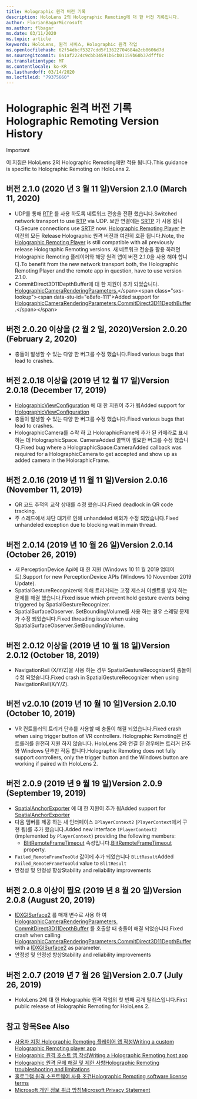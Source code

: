 ```yaml
---
title: Holographic 원격 버전 기록
description: HoloLens 2의 Holographic Remoting에 대 한 버전 기록입니다.
author: FlorianBagarMicrosoft
ms.author: flbagar
ms.date: 03/11/2020
ms.topic: article
keywords: HoloLens, 원격 서비스, Holographic 원격 작업
ms.openlocfilehash: 62f54dbcf5327cdd5f13622704684a2cb0606d7d
ms.sourcegitcommit: 0a1af2224c9cbb34591b6cb01159b60b37dfff0c
ms.translationtype: MT
ms.contentlocale: ko-KR
ms.lasthandoff: 03/14/2020
ms.locfileid: "79375660"
---
```

# <a name="holographic-remoting-version-history"></a><span data-ttu-id="e8afe-104">Holographic 원격 버전 기록</span><span class="sxs-lookup"><span data-stu-id="e8afe-104">Holographic Remoting Version History</span></span>

> [!IMPORTANT]
> <span data-ttu-id="e8afe-105">이 지침은 HoloLens 2의 Holographic Remoting에만 적용 됩니다.</span><span class="sxs-lookup"><span data-stu-id="e8afe-105">This guidance is specific to Holographic Remoting on HoloLens 2.</span></span>

## <span data-ttu-id="e8afe-106">버전 2.1.0 (2020 년 3 월 11 일)<a name="v2.1.0"></a></span><span class="sxs-lookup"><span data-stu-id="e8afe-106">Version 2.1.0 (March 11, 2020) <a name="v2.1.0"></a></span></span>
* <span data-ttu-id="e8afe-107">UDP를 통해 [RTP](https://en.wikipedia.org/wiki/Real-time_Transport_Protocol) 를 사용 하도록 네트워크 전송을 전환 했습니다.</span><span class="sxs-lookup"><span data-stu-id="e8afe-107">Switched network transport to use [RTP](https://en.wikipedia.org/wiki/Real-time_Transport_Protocol) via UDP.</span></span> <span data-ttu-id="e8afe-108">보안 연결에는 [SRTP](https://en.wikipedia.org/wiki/Secure_Real-time_Transport_Protocol) 가 사용 됩니다.</span><span class="sxs-lookup"><span data-stu-id="e8afe-108">Secure connections use [SRTP](https://en.wikipedia.org/wiki/Secure_Real-time_Transport_Protocol) now.</span></span> <span data-ttu-id="e8afe-109">[Holographic Remoting Player](holographic-remoting-player.md) 는 이전의 모든 Release Holographic 원격 버전과 여전히 호환 됩니다.</span><span class="sxs-lookup"><span data-stu-id="e8afe-109">Note, the [Holographic Remoting Player](holographic-remoting-player.md) is still compatible with all previously release Holographic Remoting versions.</span></span> <span data-ttu-id="e8afe-110">새 네트워크 전송을 활용 하려면 Holographic Remoting 플레이어와 해당 원격 앱이 버전 2.1.0을 사용 해야 합니다.</span><span class="sxs-lookup"><span data-stu-id="e8afe-110">To benefit from the new network transport both, the Holographic Remoting Player and the remote app in question, have to use version 2.1.0.</span></span>
* <span data-ttu-id="e8afe-111">CommitDirect3D11DepthBuffer에 대 한 지원이 추가 되었습니다. [HolographicCameraRenderingParameters.](https://docs.microsoft.com/uwp/api/windows.graphics.holographic.holographiccamerarenderingparameters.commitdirect3d11depthbuffer#Windows_Graphics_Holographic_HolographicCameraRenderingParameters_CommitDirect3D11DepthBuffer_Windows_Graphics_DirectX_Direct3D11_IDirect3DSurface_)</span><span class="sxs-lookup"><span data-stu-id="e8afe-111">Added support for [HolographicCameraRenderingParameters.CommitDirect3D11DepthBuffer](https://docs.microsoft.com/uwp/api/windows.graphics.holographic.holographiccamerarenderingparameters.commitdirect3d11depthbuffer#Windows_Graphics_Holographic_HolographicCameraRenderingParameters_CommitDirect3D11DepthBuffer_Windows_Graphics_DirectX_Direct3D11_IDirect3DSurface_).</span></span> 

## <span data-ttu-id="e8afe-112">버전 2.0.20 이상을 (2 월 2 일, 2020)<a name="v2.0.20"></a></span><span class="sxs-lookup"><span data-stu-id="e8afe-112">Version 2.0.20 (February 2, 2020) <a name="v2.0.20"></a></span></span>
* <span data-ttu-id="e8afe-113">충돌이 발생할 수 있는 다양 한 버그를 수정 했습니다.</span><span class="sxs-lookup"><span data-stu-id="e8afe-113">Fixed various bugs that lead to crashes.</span></span>

## <span data-ttu-id="e8afe-114">버전 2.0.18 이상을 (2019 년 12 월 17 일)<a name="v2.0.18"></a></span><span class="sxs-lookup"><span data-stu-id="e8afe-114">Version 2.0.18 (December 17, 2019) <a name="v2.0.18"></a></span></span>
* <span data-ttu-id="e8afe-115">[HolographicViewConfiguration](https://docs.microsoft.com/uwp/api/windows.graphics.holographic.holographicviewconfiguration) 에 대 한 지원이 추가 됨</span><span class="sxs-lookup"><span data-stu-id="e8afe-115">Added support for [HolographicViewConfiguration](https://docs.microsoft.com/uwp/api/windows.graphics.holographic.holographicviewconfiguration)</span></span>
* <span data-ttu-id="e8afe-116">충돌이 발생할 수 있는 다양 한 버그를 수정 했습니다.</span><span class="sxs-lookup"><span data-stu-id="e8afe-116">Fixed various bugs that lead to crashes.</span></span>
* <span data-ttu-id="e8afe-117">HolographicCamera를 수락 하 고 HoloraphicFrame에 추가 된 카메라로 표시 하는 데 HolographicSpace. CameraAdded 콜백이 필요한 버그를 수정 했습니다.</span><span class="sxs-lookup"><span data-stu-id="e8afe-117">Fixed bug where a HolographicSpace.CameraAdded callback was required for a HolographicCamera to get accepted and show up as added camera in the HoloraphicFrame.</span></span>

## <span data-ttu-id="e8afe-118">버전 2.0.16 (2019 년 11 월 11 일)<a name="2.0.16"></a></span><span class="sxs-lookup"><span data-stu-id="e8afe-118">Version 2.0.16 (November 11, 2019) <a name="2.0.16"></a></span></span>
* <span data-ttu-id="e8afe-119">QR 코드 추적의 교착 상태를 수정 했습니다.</span><span class="sxs-lookup"><span data-stu-id="e8afe-119">Fixed deadlock in QR code tracking.</span></span>
* <span data-ttu-id="e8afe-120">주 스레드에서 차단 대기로 인해 unhandeled 예외가 수정 되었습니다.</span><span class="sxs-lookup"><span data-stu-id="e8afe-120">Fixed unhandeled exception due to blocking wait in main thread.</span></span>

## <span data-ttu-id="e8afe-121">버전 2.0.14 (2019 년 10 월 26 일)<a name="v2.0.14"></a></span><span class="sxs-lookup"><span data-stu-id="e8afe-121">Version 2.0.14 (October 26, 2019) <a name="v2.0.14"></a></span></span>
* <span data-ttu-id="e8afe-122">새 PerceptionDevice Api에 대 한 지원 (Windows 10 11 월 2019 업데이트).</span><span class="sxs-lookup"><span data-stu-id="e8afe-122">Support for new PerceptionDevice APIs (Windows 10 November 2019 Update).</span></span>
* <span data-ttu-id="e8afe-123">SpatialGestureRecognizer에 의해 트리거되는 고정 제스처 이벤트를 방지 하는 문제를 해결 했습니다.</span><span class="sxs-lookup"><span data-stu-id="e8afe-123">Fixed issue which prevent hold gesture events being triggered by SpatialGestureRecognizer.</span></span>
* <span data-ttu-id="e8afe-124">SpatialSurfaceObserver. SetBoundingVolume를 사용 하는 경우 스레딩 문제가 수정 되었습니다.</span><span class="sxs-lookup"><span data-stu-id="e8afe-124">Fixed threading issue when using SpatialSurfaceObserver.SetBoundingVolume.</span></span>

## <span data-ttu-id="e8afe-125">버전 2.0.12 이상을 (2019 년 10 월 18 일)<a name="v2.0.12"></a></span><span class="sxs-lookup"><span data-stu-id="e8afe-125">Version 2.0.12 (October 18, 2019) <a name="v2.0.12"></a></span></span>
* <span data-ttu-id="e8afe-126">NavigationRail (X/Y/Z)을 사용 하는 경우 SpatialGestureRecognizer의 충돌이 수정 되었습니다.</span><span class="sxs-lookup"><span data-stu-id="e8afe-126">Fixed crash in SpatialGestureRecognizer when using NavigationRail(X/Y/Z).</span></span>

## <span data-ttu-id="e8afe-127">버전 v2.0.10 (2019 년 10 월 10 일)<a name="v2.0.10"></a></span><span class="sxs-lookup"><span data-stu-id="e8afe-127">Version 2.0.10 (October 10, 2019) <a name="v2.0.10"></a></span></span>
* <span data-ttu-id="e8afe-128">VR 컨트롤러의 트리거 단추를 사용할 때 충돌이 해결 되었습니다.</span><span class="sxs-lookup"><span data-stu-id="e8afe-128">Fixed crash when using trigger button of VR controllers.</span></span> <span data-ttu-id="e8afe-129">Holographic Remoting은 컨트롤러를 완전히 지원 하지 않습니다. HoloLens 2와 연결 된 경우에는 트리거 단추와 Windows 단추만 작동 합니다.</span><span class="sxs-lookup"><span data-stu-id="e8afe-129">Holographic Remoting does not fully support controllers, only the trigger button and the Windows button are working if paired with HoloLens 2.</span></span>

## <span data-ttu-id="e8afe-130">버전 2.0.9 (2019 년 9 월 19 일)<a name="v2.0.9"></a></span><span class="sxs-lookup"><span data-stu-id="e8afe-130">Version 2.0.9 (September 19, 2019) <a name="v2.0.9"></a></span></span>
* <span data-ttu-id="e8afe-131">[SpatialAnchorExporter](https://docs.microsoft.com/uwp/api/windows.perception.spatial.spatialanchorexporter) 에 대 한 지원이 추가 됨</span><span class="sxs-lookup"><span data-stu-id="e8afe-131">Added support for [SpatialAnchorExporter](https://docs.microsoft.com/uwp/api/windows.perception.spatial.spatialanchorexporter)</span></span>
* <span data-ttu-id="e8afe-132">다음 멤버를 제공 하는 새 인터페이스 ```IPlayerContext2``` (```PlayerContext```에서 구현 됨)를 추가 했습니다.</span><span class="sxs-lookup"><span data-stu-id="e8afe-132">Added new interface ```IPlayerContext2``` (implemented by ```PlayerContext```) providing the following members:</span></span>
  - <span data-ttu-id="e8afe-133">[BlitRemoteFrameTimeout](holographic-remoting-create-player.md#BlitRemoteFrameTimeout) 속성입니다.</span><span class="sxs-lookup"><span data-stu-id="e8afe-133">[BlitRemoteFrameTimeout](holographic-remoting-create-player.md#BlitRemoteFrameTimeout)  property.</span></span>
* <span data-ttu-id="e8afe-134">```Failed_RemoteFrameTooOld``` 값이에 추가 되었습니다 ```BlitResult```</span><span class="sxs-lookup"><span data-stu-id="e8afe-134">Added ```Failed_RemoteFrameTooOld``` value to ```BlitResult```</span></span>
* <span data-ttu-id="e8afe-135">안정성 및 안정성 향상</span><span class="sxs-lookup"><span data-stu-id="e8afe-135">Stability and reliability improvements</span></span>

## <span data-ttu-id="e8afe-136">버전 2.0.8 이상이 필요 (2019 년 8 월 20 일)<a name="v2.0.8"></a></span><span class="sxs-lookup"><span data-stu-id="e8afe-136">Version 2.0.8 (August 20, 2019) <a name="v2.0.8"></a></span></span>

* <span data-ttu-id="e8afe-137">[IDXGISurface2](https://docs.microsoft.com/windows/win32/api/dxgi1_2/nn-dxgi1_2-idxgisurface2) 를 매개 변수로 사용 하 여 [HolographicCameraRenderingParameters. CommitDirect3D11DepthBuffer](https://docs.microsoft.com/uwp/api/windows.graphics.holographic.holographiccamerarenderingparameters.commitdirect3d11depthbuffer) 를 호출할 때 충돌이 해결 되었습니다.</span><span class="sxs-lookup"><span data-stu-id="e8afe-137">Fixed crash when calling [HolographicCameraRenderingParameters.CommitDirect3D11DepthBuffer](https://docs.microsoft.com/uwp/api/windows.graphics.holographic.holographiccamerarenderingparameters.commitdirect3d11depthbuffer) with a [IDXGISurface2](https://docs.microsoft.com/windows/win32/api/dxgi1_2/nn-dxgi1_2-idxgisurface2) as parameter.</span></span>
* <span data-ttu-id="e8afe-138">안정성 및 안정성 향상</span><span class="sxs-lookup"><span data-stu-id="e8afe-138">Stability and reliability improvements</span></span>

## <span data-ttu-id="e8afe-139">버전 2.0.7 (2019 년 7 월 26 일)<a name="v2.0.7"></a></span><span class="sxs-lookup"><span data-stu-id="e8afe-139">Version 2.0.7 (July 26, 2019) <a name="v2.0.7"></a></span></span>

* <span data-ttu-id="e8afe-140">HoloLens 2에 대 한 Holographic 원격 작업의 첫 번째 공개 릴리스입니다.</span><span class="sxs-lookup"><span data-stu-id="e8afe-140">First public release of Holographic Remoting for HoloLens 2.</span></span>

## <a name="see-also"></a><span data-ttu-id="e8afe-141">참고 항목</span><span class="sxs-lookup"><span data-stu-id="e8afe-141">See Also</span></span>
* [<span data-ttu-id="e8afe-142">사용자 지정 Holographic Remoting 플레이어 앱 작성</span><span class="sxs-lookup"><span data-stu-id="e8afe-142">Writing a custom Holographic Remoting player app</span></span>](holographic-remoting-create-player.md)
* [<span data-ttu-id="e8afe-143">Holographic 원격 호스트 앱 작성</span><span class="sxs-lookup"><span data-stu-id="e8afe-143">Writing a Holographic Remoting host app</span></span>](holographic-remoting-create-host.md)
* [<span data-ttu-id="e8afe-144">Holographic 원격 문제 해결 및 제한 사항</span><span class="sxs-lookup"><span data-stu-id="e8afe-144">Holographic Remoting troubleshooting and limitations</span></span>](holographic-remoting-troubleshooting.md)
* [<span data-ttu-id="e8afe-145">홀로그램 원격 소프트웨어 사용 조건</span><span class="sxs-lookup"><span data-stu-id="e8afe-145">Holographic Remoting software license terms</span></span>](https://docs.microsoft.com/legal/mixed-reality/microsoft-holographic-remoting-software-license-terms)
* [<span data-ttu-id="e8afe-146">Microsoft 개인 정보 취급 방침</span><span class="sxs-lookup"><span data-stu-id="e8afe-146">Microsoft Privacy Statement</span></span>](https://go.microsoft.com/fwlink/?LinkId=521839)
